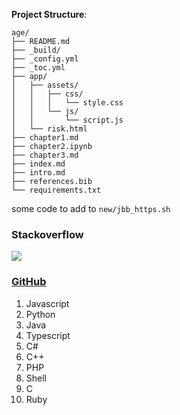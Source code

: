 **Project Structure**: 
   ```
age/
├── README.md
├── _build/
├── _config.yml
├── _toc.yml
├── app/
│   ├── assets/
│   │   ├── css/
│   │   │   └── style.css
│   │   └── js/
│   │       └── script.js
│   └── risk.html
├── chapter1.md
├── chapter2.ipynb
├── chapter3.md
├── index.md
├── intro.md
├── references.bib
└── requirements.txt
   ```


some code to add to `new/jbb_https.sh`

### Stackoverflow

![](https://upload.wikimedia.org/wikipedia/commons/6/6f/Top_StackOverflow_Tags.png)

### [GitHub](https://octoverse.github.com/2022/top-programming-languages)

1. Javascript
2. Python
3. Java
4. Typescript
5. C#
6. C++
7. PHP
8. Shell
9. C
10. Ruby
